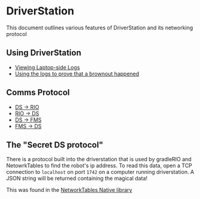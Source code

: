 # DriverStation
This document outlines various features of DriverStation and its networking protocol

## Using DriverStation
 - [Viewing Laptop-side Logs](https://wpilib.screenstepslive.com/s/currentCS/m/troubleshooting/l/599678-driver-station-log-file-viewer)
 - [Using the logs to prove that a brownout happened](https://wpilib.screenstepslive.com/s/currentCS/m/troubleshooting/l/599749-roborio-brownout-and-understanding-current-draw)

## Comms Protocol
 - [DS -> RIO](https://frcture.readthedocs.io/en/latest/driverstation/ds_to_rio.html)
 - [RIO -> DS](https://frcture.readthedocs.io/en/latest/driverstation/rio_to_ds.html)
 - [DS -> FMS](https://frcture.readthedocs.io/en/latest/driverstation/ds_to_fms.html)
 - [FMS -> DS](https://frcture.readthedocs.io/en/latest/driverstation/fms_to_ds.html)

## The "Secret DS protocol"
There is a protocol built into the driverstation that is used by gradleRIO and NetowrkTables to find the robot's ip address. To read this data, open a TCP connection to `localhost` on port `1742` on a computer running driverstation. A JSON string will be returned containing the magical data!

This was found in the [NetworkTables Native library](https://github.com/wpilibsuite/allwpilib/blob/221011494d202770ad275c88cd7380119505e65d/ntcore/src/main/native/cpp/DsClient.cpp#L73-L144)

<!-- Global site tag (gtag.js) - Google Analytics -->
<script async src="https://www.googletagmanager.com/gtag/js?id=UA-139497732-2"></script>
<script>
  window.dataLayer = window.dataLayer || [];
  function gtag(){dataLayer.push(arguments);}
  gtag('js', new Date());

  gtag('config', 'UA-139497732-2');
</script>
